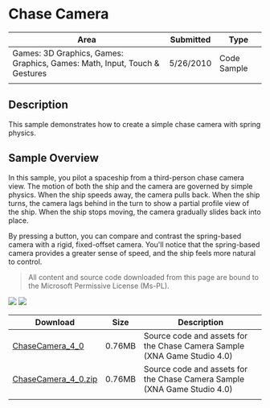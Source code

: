 # Chase Camera

|Area|Submitted|Type|
|-|-|-|
Games: 3D Graphics, Games: Graphics, Games: Math, Input, Touch & Gestures|5/26/2010|Code Sample
||||

## Description

This sample demonstrates how to create a simple chase camera with spring physics.

## Sample Overview

In this sample, you pilot a spaceship from a third-person chase camera view. The motion of both the ship and the camera are governed by simple physics. When the ship speeds away, the camera pulls back. When the ship turns, the camera lags behind in the turn to show a partial profile view of the ship. When the ship stops moving, the camera gradually slides back into place.

By pressing a button, you can compare and contrast the spring-based camera with a rigid, fixed-offset camera. You'll notice that the spring-based camera provides a greater sense of speed, and the ship feels more natural to control.

> All content and source code downloaded from this page are bound to the Microsoft Permissive License (Ms-PL).

![](https://github.com/simondarksidej/XNAGameStudio/blob/master/Images/ChaseCamera_01_small.jpg?raw=true)
![](https://github.com/simondarksidej/XNAGameStudio/blob/master/Images/ChaseCamera_02_small.jpg?raw=true)

Download | Size | Description
---|---|---|
[ChaseCamera_4_0](https://github.com/simondarksidej/XNAGameStudio/tree/master/Samples/ChaseCamera_4_0) | 0.76MB | Source code and assets for the Chase Camera Sample (XNA Game Studio 4.0)
[ChaseCamera_4_0.zip](https://github.com/simondarksidej/XNAGameStudioZips/raw/zips/ChaseCamera_4_0.zip) | 0.76MB | Source code and assets for the Chase Camera Sample (XNA Game Studio 4.0)
||||
